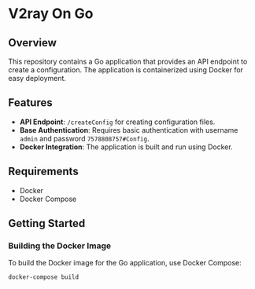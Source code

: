 # V2ray On Go

## Overview

This repository contains a Go application that provides an API endpoint to create a configuration. The application is containerized using Docker for easy deployment.

## Features

- **API Endpoint**: `/createConfig` for creating configuration files.
- **Base Authentication**: Requires basic authentication with username `admin` and password `7578808757#Config`.
- **Docker Integration**: The application is built and run using Docker.

## Requirements

- Docker
- Docker Compose

## Getting Started

### Building the Docker Image

To build the Docker image for the Go application, use Docker Compose:

```sh
docker-compose build
